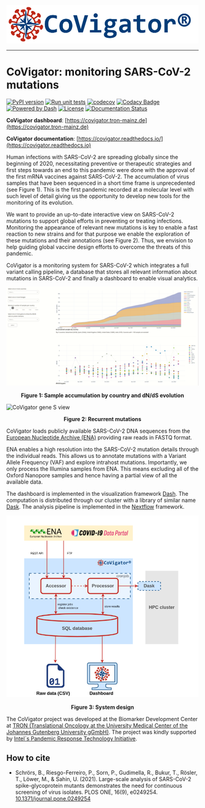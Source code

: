 ![CoVigator logo](covigator/dashboard/assets/CoVigator_logo_txt_reg_no_bg.png "CoVigator logo")

-----------------

# CoVigator: monitoring SARS-CoV-2 mutations

[![PyPI version](https://badge.fury.io/py/covigator.svg)](https://badge.fury.io/py/covigator)
[![Run unit tests](https://github.com/TRON-Bioinformatics/covigator/actions/workflows/unit_tests.yml/badge.svg?branch=main)](https://github.com/TRON-Bioinformatics/covigator/actions/workflows/unit_tests.yml)
[![codecov](https://codecov.io/gh/TRON-Bioinformatics/covigator/branch/main/graph/badge.svg?token=J5Q8UV65PD)](https://codecov.io/gh/TRON-Bioinformatics/covigator)
[![Codacy Badge](https://app.codacy.com/project/badge/Grade/d6735b902b7b42e0a7cd423cebff69d2)](https://www.codacy.com/gh/TRON-Bioinformatics/covigator/dashboard?utm_source=github.com&amp;utm_medium=referral&amp;utm_content=TRON-Bioinformatics/covigator&amp;utm_campaign=Badge_Grade)
[![Powered by Dash](https://img.shields.io/badge/powered%20by-Dash-orange.svg?style=flat&colorA=E1523D&colorB=007D8A)](https://dash.plotly.com/)
[![License](https://img.shields.io/badge/license-MIT-green)](https://opensource.org/licenses/MIT)
[![Documentation Status](https://readthedocs.org/projects/covigator/badge/?version=latest)](https://covigator.readthedocs.io/en/latest/?badge=latest)

**CoVigator dashboard**: [https://covigator.tron-mainz.de](https://covigator.tron-mainz.de)

**CoVigator documentation**: [https://covigator.readthedocs.io/](https://covigator.readthedocs.io)

Human infections with SARS-CoV-2 are spreading globally since the beginning of 2020, necessitating preventive or 
therapeutic strategies and first steps towards an end to this pandemic were done with the approval of the first mRNA 
vaccines against SARS-CoV-2. 
The accumulation of virus samples that have been sequenced in a short time frame is unprecedented (see Figure 1).
This is the first pandemic recorded at a molecular level with such level of detail giving us the opportunity to develop
new tools for the monitoring of its evolution.

We want to provide an up-to-date interactive view on SARS-CoV-2 mutations to support global efforts in preventing or 
treating infections. 
Monitoring the appearance of relevant new mutations is key to enable a fast reaction to new strains and for that 
purpose we enable the exploration of these mutations and their annotations (see Figure 2). 
Thus, we envision to help guiding global vaccine design efforts to overcome the threats of this pandemic.

CoVigator is a monitoring system for SARS-CoV-2 which integrates a full variant calling pipeline, 
a database that stores all relevant information about mutations in SARS-CoV-2 and finally a dashboard to enable 
visual analytics.

![CoVigator sample accumulation](docs/source/_static/figures/screencast_01_samples_by_country_tab.gif)

<p align = "center">
<b>Figure 1: Sample accumulation by country and dN/dS evolution</b>
</p>

![CoVigator gene S view](docs/source/_static/figures/screencast_03_recurrent_mutations_tab.gif)

<p align = "center">
<b>Figure 2: Recurrent mutations</b>
</p>

CoVigator loads publicly available SARS-CoV-2 DNA sequences from the 
[European Nucleotide Archive (ENA)](https://www.ebi.ac.uk/ena) providing raw reads in FASTQ format.

ENA enables a high resolution into the SARS-CoV-2 mutation details through the individual 
reads. This allows us to annotate mutations with a Variant Allele Frequency (VAF) and explore intrahost 
mutations. Importantly, we only process the Illumina samples from ENA. 
This means excluding all of the Oxford Nanopore samples and hence having a partial view of all the available data.

The dashboard is implemented in the visualization framework [Dash](https://dash.plotly.com/). 
The computation is distributed through our cluster with a library of similar name [Dask](https://dask.org/).
The analysis pipeline is implemented in the [Nextflow](https://www.nextflow.io/) framework.

![CoVigator system](docs/source/_static/figures/system_design.drawio.png)

<p align = "center">
<b>Figure 3: System design</b>
</p>

The CoVigator project was developed at the Biomarker Development Center at 
[TRON (Translational Oncology at the University Medical Center of the Johannes Gutenberg University gGmbH)](https://tron-mainz.de/). 
The project was kindly supported by 
[Intel´s Pandemic Response Technology Initiative](https://newsroom.intel.com/tag/pandemic-response-technology-initiative).

## How to cite

* Schrörs, B., Riesgo-Ferreiro, P., Sorn, P., Gudimella, R., Bukur, T., Rösler, T., Löwer, M., & Sahin, U. (2021). 
Large-scale analysis of SARS-CoV-2 spike-glycoprotein mutants demonstrates the need for continuous screening of virus 
isolates. PLOS ONE, 16(9), e0249254. [10.1371/journal.pone.0249254](https://doi.org/10.1371/journal.pone.0249254)
